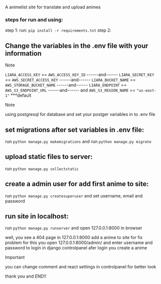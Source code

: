 A animelist site for translate and upload animes

### steps for run and using:
step 1:
run: ```pip install -r requirements.txt```
step 2:
## Change the variables in the .env file with your information

> [!NOTE]
> ```LIARA_ACCESS_KEY``` == ```AWS_ACCESS_KEY_ID``` ------and------
> ```LIARA_SECRET_KEY``` == ```AWS_SECRET_ACCESS_KEY``` ------and------
> ```LIARA_BUCKET_NAME``` == ```AWS_STORAGE_BUCKET_NAME``` ------and------
> ```LIARA_ENDPOINT``` == ```AWS_S3_ENDPOINT_URL``` ------and------
> and ```AWS_S3_REGION_NAME``` == ```"us-east-1"``` ***default

> [!NOTE]
> using postgresql for database and set your postger variables in to .env file

## set migrations after set variables in .env file:
run ```python manage.py makemigrations```
and run ```python manage.py migrate```

## upload static files to server:
run ```python manage.py collectstatic```

## create a admin user for add first anime to site:
run ```python manage.py createsuperuser```
and set username, email and password

## run site in localhost:
run ```python manage.py runserver```
and open 127.0.0.1:8000 in browser

well, you see a 404 page in 127.0.0.1:8000
add a anime to site for fix problem
for this you open 127.0.0.1:8000/admin/ and enter username and password to login in django controlpanel
afer login you create a anime
> [!IMPORTANT]
> you can change comment and react settings in controlpanel for better look

thank you and END!!
